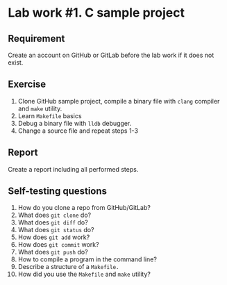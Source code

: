 # Lab work #1. C sample project

## Requirement

Create an account on GitHub or GitLab before the lab work if it does not exist.

## Exercise

1. Clone GitHub sample project, compile a binary file with `clang` compiler and `make` utility.
2. Learn `Makefile` basics
3. Debug a binary file with `lldb` debugger.
4. Change a source file and repeat steps 1-3

## Report

Create a report including all performed steps.

## Self-testing questions

1. How do you clone a repo from GitHub/GitLab?
2. What does `git clone` do?
3. What does `git diff` do?
4. What does `git status` do?
5. How does `git add` work?
6. How does `git commit` work?
7. What does `git push` do?
8. How to compile a program in the command line?
9. Describe a structure of a `Makefile.`
10. How did you use the `Makefile` and `make` utility?

